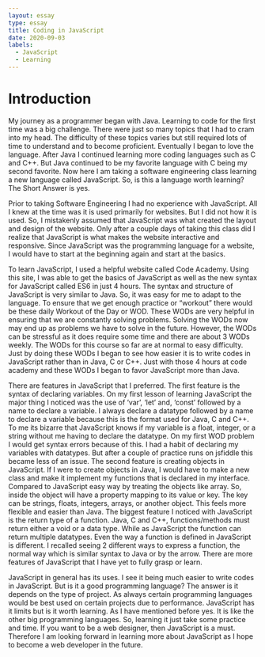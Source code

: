 ```yaml
---
layout: essay
type: essay
title: Coding in JavaScript
date: 2020-09-03
labels:
  - JavaScript
  - Learning
---
```

# Introduction
My journey as a programmer began with Java. Learning to code for the first time was a big challenge. There were just so many topics that I had to cram into my head. The difficulty of these topics varies but still required lots of time to understand and to become proficient. Eventually I began to love the language. After Java I continued learning more coding languages such as C and C++. But Java continued to be my favorite language with C being my second favorite. Now here I am taking a software engineering class learning a new language called JavaScript. So, is this a language worth learning? The Short Answer is yes.

Prior to taking Software Engineering I had no experience with JavaScript. All I knew at the time was it is used primarily for websites. But I did not how it is used. So, I mistakenly assumed that JavaScript was what created the layout and design of the website. Only after a couple days of taking this class did I realize that JavaScript is what makes the website interactive and responsive. Since JavaScript was the programming language for a website, I would have to start at the beginning again and start at the basics.

To learn JavaScript, I used a helpful website called Code Academy. Using this site, I was able to get the basics of JavaScript as well as the new syntax for JavaScript called ES6 in just 4 hours. The syntax and structure of JavaScript is very similar to Java. So, it was easy for me to adapt to the language. To ensure that we get enough practice or “workout” there would be these daily Workout of the Day or WOD. These WODs are very helpful in ensuring that we are constantly solving problems. Solving the WODs now may end up as problems we have to solve in the future. However, the WODs can be stressful as it does require some time and there are about 3 WODs weekly. The WODs for this course so far are at normal to easy difficulty. Just by doing these WODs I began to see how easier it is to write codes in JavaScript rather than in Java, C or C++. Just with those 4 hours at code academy and these WODs I began to favor JavaScript more than Java.

There are features in JavaScript that I preferred. The first feature is the syntax of declaring variables. On my first lesson of learning JavaScript the major thing I noticed was the use of ‘var’, ‘let’ and, ‘const’ followed by a name to declare a variable. I always declare a datatype followed by a name to declare a variable because this is the format used for Java, C and C++. To me its bizarre that JavaScript knows if my variable is a float, integer, or a string without me having to declare the datatype. On my first WOD problem I would get syntax errors because of this. I had a habit of declaring my variables with datatypes. But after a couple of practice runs on jsfiddle this became less of an issue. The second feature is creating objects in JavaScript. If I were to create objects in Java, I would have to make a new class and make it implement my functions that is declared in my interface. Compared to JavaScript easy way by treating the objects like array. So, inside the object will have a property mapping to its value or key. The key can be strings, floats, integers, arrays, or another object. This feels more flexible and easier than Java. The biggest feature I noticed with JavaScript is the return type of a function. Java, C and C++, functions/methods must return either a void or a data type. While as JavaScript the function can return multiple datatypes. Even the way a function is defined in JavaScript is different. I recalled seeing 2 different ways to express a function, the normal way which is similar syntax to Java or by the arrow. There are more features of JavaScript that I have yet to fully grasp or learn.

JavaScript in general has its uses. I see it being much easier to write codes in JavaScript. But is it a good programming language? The answer is it depends on the type of project. As always certain programming languages would be best used on certain projects due to performance. JavaScript has it limits but is it worth learning. As I have mentioned before yes. It is like the other big programming languages. So, learning it just take some practice and time. If you want to be a web designer, then JavaScript is a must. Therefore I am looking forward in learning more about JavaScript as I hope to become a web developer in the future.
